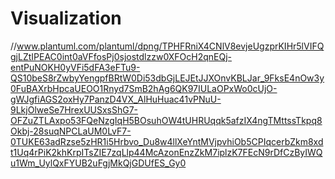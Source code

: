 # Visualization
//www.plantuml.com/plantuml/dpng/TPHFRniX4CNlV8evjeUgzprKIHr5lVIFQgjLZtIPEAC0int0aVFfosPj0sjostdlzzw0XFOcH2qnEQj-entPuNOKH0yVFi5dFA3eFTu9-QS10beS8rZwbyYengpfBRtW0Di53dbGjLEJEtJJXOnvKBLJar_9FksE4nOw3y0FuBAXrbHpcaUEOO1Rnyd7SmB2hAg6QK97IULaOPxWo0cUjO-gWJgfiAGS2oxHy7PanzD4VX_AlHuHuac41vPNuU-9LkjOlweSe7HrexUUSxsShG7-OFZuZTLAxpo53FQeNzgIqH5BOsuhOW4tUHRUqqk5afzIX4ngTMttssTkpq8Okbj-28suqNPCLaUM0LvF7-0TUKE63adRzse5zHR1i5Hrbvo_Du8w4llXeYntMVjpvhiOb5CPIqcerbZkm8xdt1Uq4rPiK2khKrpITsZIE7zqLlp44McAzonEnzZkM7iplzK7FEcN9rDfCzByIWQu1Wm_UylQxFYUB2uFgjMkQjGDUfES_Gy0

